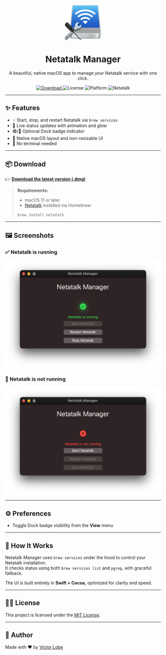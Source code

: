 <p align="center">
  <img src="NetatalkManagerIcon.png" alt="Netatalk Manager Icon" width="120" />
</p>

<h1 align="center">Netatalk Manager</h1>

<p align="center">
  A beautiful, native macOS app to manage your Netatalk service with one click.
</p>

<p align="center">
  <a href="https://github.com/victorlobe/Netatalk-Manager/releases/latest">
    <img alt="Download" src="https://img.shields.io/badge/download-latest-blue?logo=apple" />
  </a>
  <img alt="License" src="https://img.shields.io/badge/license-MIT-green">
  <img alt="Platform" src="https://img.shields.io/badge/platform-macOS-007AFF">
  <img alt="Netatalk" src="https://img.shields.io/badge/netatalk-homebrew-blue">
</p>

---

## ✨ Features

- 💡 Start, stop, and restart Netatalk via `brew services`
- 🔄 Live status updates with animation and glow
- 🟢/🔴 Optional Dock badge indicator
- 🧽 Native macOS layout and non-resizable UI
- 🧃 No terminal needed

---

## 📦 Download

👉 [**Download the latest version (.dmg)**](https://github.com/yourusername/netatalk-manager/releases/latest)

> **Requirements:**
> - macOS 11 or later
> - [Netatalk](https://netatalk.sourceforge.io/) installed via Homebrew:
>
> ```bash
> brew install netatalk
> ```

---

## 🖼️ Screenshots

### ✅ Netatalk is running
<img src="screenshot-running.png" width="700"/>

### 🔴 Netatalk is not running
<img src="screenshot-stopped.png" width="700"/>

---

## ⚙️ Preferences

- Toggle Dock badge visibility from the **View** menu

---

## 🔧 How It Works

Netatalk Manager uses `brew services` under the hood to control your Netatalk installation.  
It checks status using both `brew services list` and `pgrep`, with graceful fallback.

The UI is built entirely in **Swift + Cocoa**, optimized for clarity and speed.

---

## 🧑‍💻 License

This project is licensed under the [MIT License](LICENSE).

---

## 🧠 Author

Made with ❤️ by [Victor Lobe](https://github.com/victorlobe)